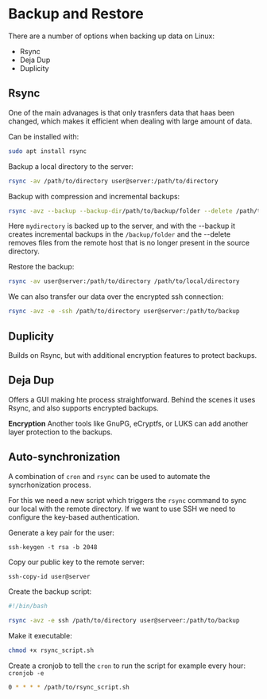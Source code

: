 # Backup and Restore

There are a number of options when backing up data on Linux:
- Rsync
- Deja Dup
- Duplicity

## Rsync

One of the main advanages is that only trasnfers data that haas been changed, which makes it efficient when dealing with large amount of data.

Can be installed with:

```sh
sudo apt install rsync
```

Backup a local directory to the server:

```sh
rsync -av /path/to/directory user@server:/path/to/directory
```

Backup with compression and incremental backups:

```sh
rsync -avz --backup --backup-dir/path/to/backup/folder --delete /path/to/mydirectory user@server:/path/to/backup/directory
```
Here `mydirectory` is backed up to the server, and with the --backup it creates incremental backups in the `/backup/folder` and the --delete removes files from the remote host that is no longer present in the source directory.

Restore the backup:
```sh
rsync -av user@server:/path/to/directory /path/to/local/directory
```

We can also transfer our data over the encrypted ssh connection:

```sh
rsync -avz -e -ssh /path/to/directory user@server:/path/to/backup
```

## Duplicity

Builds on Rsync, but with additional encryption features to protect backups.

## Deja Dup

Offers a GUI making hte process straightforward. Behind the scenes it uses Rsync, and also supports encrypted backups.

**Encryption**
Another tools like GnuPG, eCryptfs, or LUKS can add another layer protection to the backups.

## Auto-synchronization

A combination of `cron` and `rsync` can be used to automate the syncrhonization process.

For this we need a new script which triggers the `rsync` command to sync our local with the remote directory. If we want to use SSH we need to configure the key-based authentication.

Generate a key pair for the user:
```ssh
ssh-keygen -t rsa -b 2048
```

Copy our public key to the remote server:
```sh
ssh-copy-id user@server
```

Create the backup script:
```sh
#!/bin/bash

rsync -avz -e ssh /path/to/directory user@serveer:/path/to/backup
```

Make it executable:
```sh
chmod +x rsync_script.sh
```

Create a cronjob to tell the `cron` to run the script for example every hour:
`cronjob -e`

```sh
0 * * * * /path/to/rsync_script.sh
```

